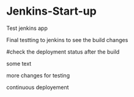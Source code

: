 # Jenkins-Start-up
Test jenkins app


Final testting to jenkins to see the build changes

#check the deployment status after the build

some text


more changes for testing 

continuous deployement
